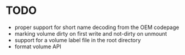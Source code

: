 TODO
====
* proper support for short name decoding from the OEM codepage
* marking volume dirty on first write and not-dirty on unmount
* support for a volume label file in the root directory
* format volume API
